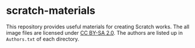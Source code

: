 # scratch-materials

This repository provides useful materials for creating Scratch works.
The all image files are licensed under [CC BY-SA 2.0](https://creativecommons.org/licenses/by-sa/2.0/).
The authors are listed up in `Authors.txt` of each directory.